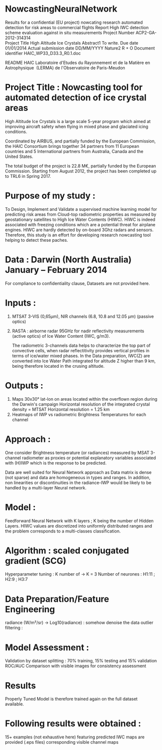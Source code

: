 # NowcastingNeuralNetwork
Results for a confidential (EU project) nowcating research automated detection for risk areas to commercial flights
Report High IWC detection scheme evaluation against in situ measurements 
Project Number 
ACP2-GA-2012-314314  
Project Title 
High Altitude Ice Crystals 
Abstract1 
To write. 
Due date 
01/01/2014 
Actual submission date 
DD/MM/YYYY 
Nature2 
R + O 
Document identifier 
HAIC_WP33_D33.3_R0.1.doc 

README HAIC Laboratoire d'Etudes du Rayonnement et de la Matière en Astrophysique   (LERMA) de l'Observatoire de Paris-Meudon

# Project Title : Nowcasting tool for automated detection of ice crystal areas

High Altitude Ice Crystals is a large scale 5-year program which aimed at improving aircraft safety when flying in mixed phase and glaciated icing conditions. 

Coordinated by AIRBUS, and partially funded by the European Commission, the HAIC Consortium brings together 34 partners from 11 European countries and 5 International partners from Australia, Canada and the United States.

The total budget of the project is 22.8 M€, partially funded by the European Commission.
Starting from August 2012, the project has been completed up to TRL6 in Spring 2017.

# Purpose of my study :
To Design, Implement and Validate a supervised machine learning model for predicting risk areas from Cloud-top radiometric properties as measured by geostationary satellites to High Ice Water Contents (HIWC). HIWC is indeed associated with freezing conditions which are a potential threat for airplane engines. 
HIWC are hardly detected by on-board 3Ghz radars and sensors. Therefore, this study is an effort for developing research nowcasting tool helping to detect these paches. 


# Data : Darwin (North Australia) January – February 2014
For compliance to confidentiality clause, Datasets are not provided here.

# Inputs :
1) MTSAT 3-VIS (0,65µm), NIR channels (6.8, 10.8 and 12.05 µm) (passive optics)
2) RASTA : airborne radar 95GHz for nadir reflectivity measurements (active optics) of Ice Water Content (IWC, g/m3).

	The radiometric 3-channels data helps to characterize the top part of convective cells, when radar reflectitivity provides vertical profiles in terms of ice/water mixed phases.
In the Data preparation, IWC(Z) are converted into Ice Water Path integrated for altitude Z higher than 9 km, being therefore located in the crusing altitude.

# Outputs : 
1) Maps 30x30° lat-lon on areas located within the overflown region during the Darwin's campaign
Horizontal resolution of the integrated crystal density = MTSAT Horizontal resolution = 1.25 km
2) Heatmaps of IWP vs radiometric Brightness Temperatures for each channel 

# Approach :
One consider Brightness temperature (or radiances) measured by MSAT 3-channel radiometer as proxies or potential explanatory variables associated with (H)IWP which is the response to be predicted.

Data are well suited for Neural Network approach as Data matrix is dense (not sparse) and data are homogeneous in types and ranges.
In addition, non linearities or discontinuities in the radiance-IWP would be likely to be handled by a multi-layer Neural network.  

# Model :
Feedforward Neural Network with K layers ; K being the number of Hidden Layers.
HIWC values are discretized into uniformly distributed ranges and the problem corresponds to a multi-classes classification.

# Algorithm : scaled conjugated gradient (SCG)

Hyperparameter tuning :
K number of → K = 3
Number of neurones : H1:11 ; H2:9 ; H3:7


# Data Preparation/Feature Engineering
radiance (W/m²/sr) → Log10(radiance) : somehow denoise the data
outlier filtering : 


# Model Assessment :
Validation by dataset splitting : 70% training, 15% testing and 15% validation
ROC/AUC
Comparison with visible images for consistency assessment


# Results 
Properly Tuned Model is therefore trained again on the full dataset available.

# Following results were obtained :
15+ examples (not exhaustive here) featuring predicted IWC maps are provided (.eps files)
corresponding visible channel maps

 
